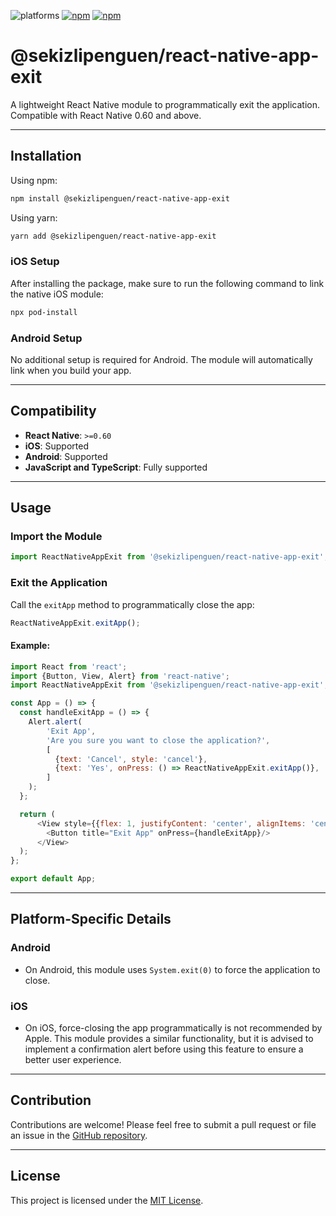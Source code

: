 ![platforms](https://img.shields.io/badge/platforms-Android%20%7C%20iOS-brightgreen.svg?style=flat-square&colorB=191A17)
[![npm](https://img.shields.io/npm/v/@sekizlipenguen/react-native-app-exit.svg?style=flat-square)](https://www.npmjs.com/package/@sekizlipenguen/react-native-app-exit)
[![npm](https://img.shields.io/npm/dm/@sekizlipenguen/react-native-app-exit.svg?style=flat-square&colorB=007ec6)](https://www.npmjs.com/package/@sekizlipenguen/react-native-app-exit)

# @sekizlipenguen/react-native-app-exit

A lightweight React Native module to programmatically exit the application. Compatible with React Native 0.60 and above.

---

## Installation

Using npm:

```bash
npm install @sekizlipenguen/react-native-app-exit
```

Using yarn:

```bash
yarn add @sekizlipenguen/react-native-app-exit
```

### iOS Setup

After installing the package, make sure to run the following command to link the native iOS module:

```bash
npx pod-install
```

### Android Setup

No additional setup is required for Android. The module will automatically link when you build your app.

---

## Compatibility

- **React Native**: `>=0.60`
- **iOS**: Supported
- **Android**: Supported
- **JavaScript and TypeScript**: Fully supported

---

## Usage

### Import the Module

```javascript
import ReactNativeAppExit from '@sekizlipenguen/react-native-app-exit';
```

### Exit the Application

Call the `exitApp` method to programmatically close the app:

```javascript
ReactNativeAppExit.exitApp();
```

#### Example:

```javascript
import React from 'react';
import {Button, View, Alert} from 'react-native';
import ReactNativeAppExit from '@sekizlipenguen/react-native-app-exit';

const App = () => {
  const handleExitApp = () => {
    Alert.alert(
        'Exit App',
        'Are you sure you want to close the application?',
        [
          {text: 'Cancel', style: 'cancel'},
          {text: 'Yes', onPress: () => ReactNativeAppExit.exitApp()},
        ]
    );
  };

  return (
      <View style={{flex: 1, justifyContent: 'center', alignItems: 'center'}}>
        <Button title="Exit App" onPress={handleExitApp}/>
      </View>
  );
};

export default App;
```

---

## Platform-Specific Details

### Android
- On Android, this module uses `System.exit(0)` to force the application to close.

### iOS

- On iOS, force-closing the app programmatically is not recommended by Apple. This module provides a similar functionality, but it is advised to implement a confirmation alert before using this feature to ensure a better user experience.

---

## Contribution

Contributions are welcome! Please feel free to submit a pull request or file an issue in the [GitHub repository](https://github.com/sekizlipenguen/react-native-app-exit).

---

## License

This project is licensed under the [MIT License](LICENSE).

